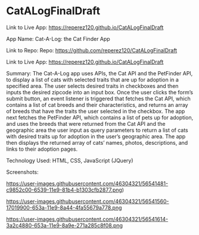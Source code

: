 # CatALogFinalDraft
Link to Live App: https://reperez120.github.io/CatALogFinalDraft


App Name: Cat-A-Log: the Cat Finder App


Link to Repo: Repo: https://github.com/reperez120/CatALogFinalDraft



Link to Live App: https://reperez120.github.io/CatALogFinalDraft




Summary: 
The Cat-A-Log app uses  APIs, the Cat API and the PetFinder API, to display a list of cats with selected traits that are up for adoption in a specified area. The user selects desired traits in checkboxes and then inputs the desired zipcode into an input box. Once the user clicks the form’s submit button, an event listener is triggered that fetches the Cat API, which contains a list of cat breeds and their characteristics, and returns an array of breeds that have the traits the user selected in the checkbox. The app next fetches the PetFinder API, which contains a list of pets up for adoption, and uses the breeds that were returned from the Cat API and the geographic area the user input as query parameters to return a list of cats with desired traits up for adoption in the user’s geographic area. The app then displays the returned array of  cats’ names, photos, descriptions, and links to their adoption pages.





Technology Used: 
HTML, CSS, JavaScript (JQuery)




Screenshots:

https://user-images.githubusercontent.com/46304321/56541481-c9852c00-6539-11e9-81b4-b1303cfb2877.png)

https://user-images.githubusercontent.com/46304321/56541560-17019900-653a-11e9-8a44-4fa55679a778.png


https://user-images.githubusercontent.com/46304321/56541614-3a2c4880-653a-11e9-8a9e-271a285c8f08.png
